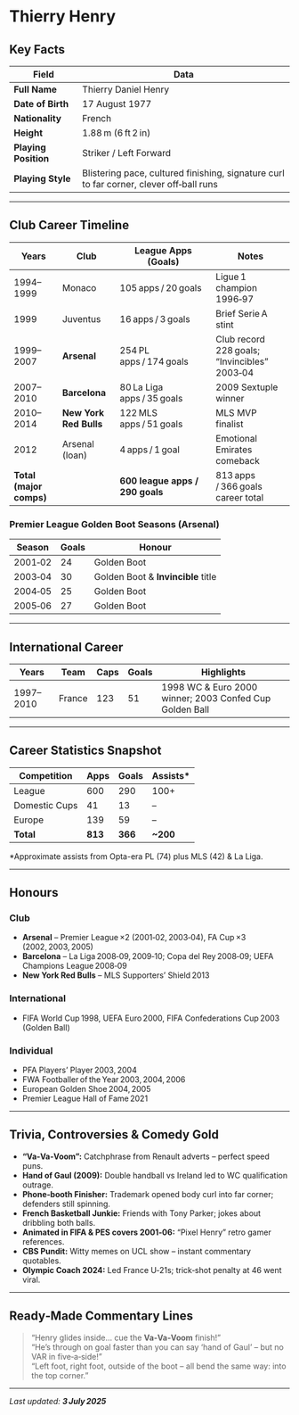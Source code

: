 # Thierry Henry

## Key Facts
| Field | Data |
|-------|------|
| **Full Name** | Thierry Daniel Henry |
| **Date of Birth** | 17 August 1977 |
| **Nationality** | French |
| **Height** | 1.88 m (6 ft 2 in) |
| **Playing Position** | Striker / Left Forward |
| **Playing Style** | Blistering pace, cultured finishing, signature curl to far corner, clever off‑ball runs |

---

## Club Career Timeline

| Years | Club | League Apps (Goals) | Notes |
|-------|------|---------------------|-------|
| 1994–1999 | Monaco | 105 apps / 20 goals | Ligue 1 champion 1996‑97 |
| 1999 | Juventus | 16 apps / 3 goals | Brief Serie A stint |
| 1999–2007 | **Arsenal** | 254 PL apps / 174 goals | Club record 228 goals; “Invincibles” 2003‑04 |
| 2007–2010 | **Barcelona** | 80 La Liga apps / 35 goals | 2009 Sextuple winner |
| 2010–2014 | **New York Red Bulls** | 122 MLS apps / 51 goals | MLS MVP finalist |
| 2012 | Arsenal (loan) | 4 apps / 1 goal | Emotional Emirates comeback |
| **Total (major comps)** |  | **600 league apps / 290 goals** | 813 apps / 366 goals career total |

### Premier League Golden Boot Seasons (Arsenal)

| Season | Goals | Honour |
|--------|-------|--------|
| 2001‑02 | 24 | Golden Boot |
| 2003‑04 | 30 | Golden Boot & **Invincible** title |
| 2004‑05 | 25 | Golden Boot |
| 2005‑06 | 27 | Golden Boot |

---

## International Career

| Years | Team | Caps | Goals | Highlights |
|-------|------|------|-------|------------|
| 1997–2010 | France | 123 | 51 | 1998 WC & Euro 2000 winner; 2003 Confed Cup Golden Ball |

---

## Career Statistics Snapshot

| Competition | Apps | Goals | Assists* |
|-------------|------|-------|----------|
| League | 600 | 290 | 100+ |
| Domestic Cups | 41 | 13 | – |
| Europe | 139 | 59 | – |
| **Total** | **813** | **366** | **~200** |

\*Approximate assists from Opta-era PL (74) plus MLS (42) & La Liga.

---

## Honours

### Club
- **Arsenal** – Premier League ×2 (2001‑02, 2003‑04), FA Cup ×3 (2002, 2003, 2005)  
- **Barcelona** – La Liga 2008‑09, 2009‑10; Copa del Rey 2008‑09; UEFA Champions League 2008‑09  
- **New York Red Bulls** – MLS Supporters’ Shield 2013

### International
- FIFA World Cup 1998, UEFA Euro 2000, FIFA Confederations Cup 2003 (Golden Ball)

### Individual
- PFA Players’ Player 2003, 2004  
- FWA Footballer of the Year 2003, 2004, 2006  
- European Golden Shoe 2004, 2005  
- Premier League Hall of Fame 2021  

---

## Trivia, Controversies & Comedy Gold

- **“Va‑Va‑Voom”:** Catchphrase from Renault adverts – perfect speed puns.  
- **Hand of Gaul (2009):** Double handball vs Ireland led to WC qualification outrage.  
- **Phone‑booth Finisher:** Trademark opened body curl into far corner; defenders still spinning.  
- **French Basketball Junkie:** Friends with Tony Parker; jokes about dribbling both balls.  
- **Animated in FIFA & PES covers 2001‑06:** “Pixel Henry” retro gamer references.  
- **CBS Pundit:** Witty memes on UCL show – instant commentary quotables.  
- **Olympic Coach 2024:** Led France U‑21s; trick‑shot penalty at 46 went viral.  

---

## Ready‑Made Commentary Lines

> “Henry glides inside… cue the **Va‑Va‑Voom** finish!”  
> “He’s through on goal faster than you can say ‘hand of Gaul’ – but no VAR in five‑a‑side!”  
> “Left foot, right foot, outside of the boot – all bend the same way: into the top corner.”  

---

_Last updated: **3 July 2025**_
